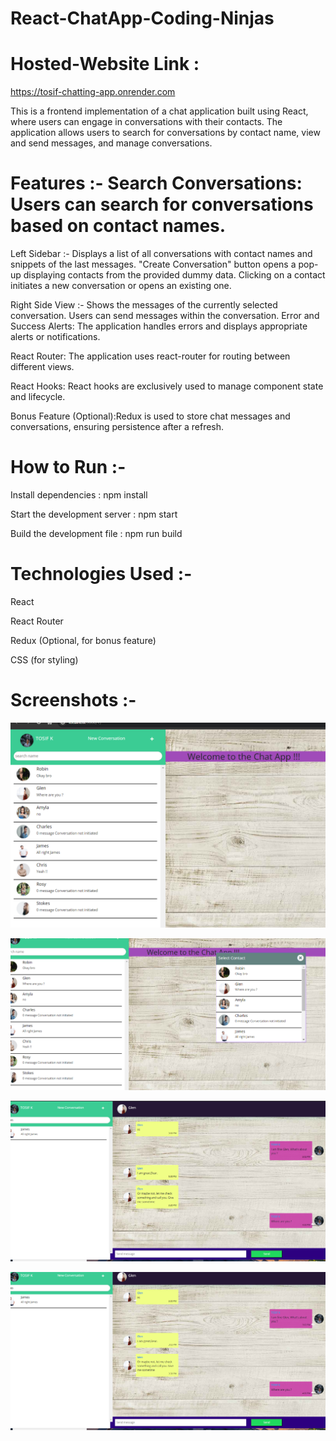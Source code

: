 # React-ChatApp-Coding-Ninjas

# Hosted-Website Link : 
https://tosif-chatting-app.onrender.com

This is a frontend implementation of a chat application built using React, where users can engage in conversations with their contacts. The application allows users to search for conversations by contact name, view and send messages, and manage conversations.

# Features :- Search Conversations: Users can search for conversations based on contact names.

Left Sidebar :- Displays a list of all conversations with contact names and snippets of the last messages. "Create Conversation" button opens a pop-up displaying contacts from the provided dummy data. Clicking on a contact initiates a new conversation or opens an existing one.

Right Side View :- Shows the messages of the currently selected conversation. Users can send messages within the conversation. Error and Success Alerts: The application handles errors and displays appropriate alerts or notifications.

React Router: The application uses react-router for routing between different views.

React Hooks: React hooks are exclusively used to manage component state and lifecycle.

Bonus Feature (Optional):Redux is used to store chat messages and conversations, ensuring persistence after a refresh.

# How to Run :-

Install dependencies : npm install

Start the development server : npm start

Build the development file : npm run build



# Technologies Used :-

React

React Router

Redux (Optional, for bonus feature)

CSS (for styling)

# Screenshots :-

![image](src/screenshots/HomePage.png)





![image](src/screenshots/SelectContact.png)





![image](src/screenshots/chatMessage.png)





![image](src/screenshots/SerachContact.png)




